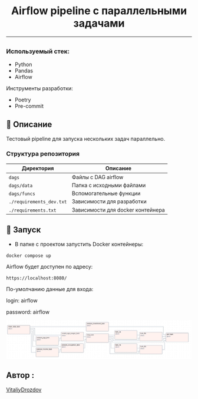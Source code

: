 
<h1 align="center"> Airflow pipeline с параллельными задачами </h1>


<hr>

</p>
<h2 align="center">


### Используемый стек:<a name="stack"></a>

- Python
- Pandas
- Airflow

Инструменты разработки:
- Poetry
- Pre-commit


## 📍 Описание

<p>
Тестовый pipeline для запуска нескольких задач параллельно.
</p>

### Структура репозитория <a name="architecture"></a>

| Директория    | Описание                                                |
|---------------|---------------------------------------------------------|
| `dags`       | Файлы c DAG airflow                                      |
| `dags/data` | Папка с исходными файлами                                 |
| `dags/funcs`     | Вспомогательные функции                               |
| `./requirements_dev.txt`     | Зависимости для разработки               |
| `./requirements.txt`     | Зависимости для docker контейнера            |



<h2 align="center">

## 🚀 Запуск

</h2>

<p>


- В папке с проектом запустить Docker контейнеры:

```text
docker compose up
```

</p>


Airflow будет доступен по адресу:
```text
https://localhost:8080/
```

По-умолчанию данные для входа:

login: airflow

password: airflow

![Graph](Graph.jpg)

## Автор :

[VitaliyDrozdov](https://github.com/VitaliyDrozdov)
